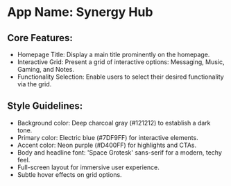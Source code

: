 # **App Name**: Synergy Hub

## Core Features:

- Homepage Title: Display a main title prominently on the homepage.
- Interactive Grid: Present a grid of interactive options: Messaging, Music, Gaming, and Notes.
- Functionality Selection: Enable users to select their desired functionality via the grid.

## Style Guidelines:

- Background color: Deep charcoal gray (#121212) to establish a dark tone.
- Primary color: Electric blue (#7DF9FF) for interactive elements.
- Accent color: Neon purple (#D400FF) for highlights and CTAs.
- Body and headline font: 'Space Grotesk' sans-serif for a modern, techy feel.
- Full-screen layout for immersive user experience.
- Subtle hover effects on grid options.